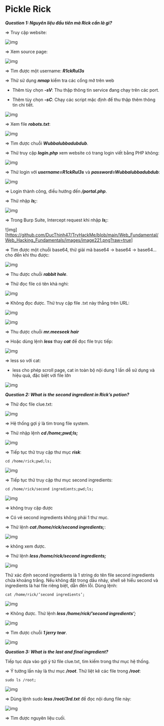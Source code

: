 # Pickle Rick

***Question 1: Nguyên liệu đầu tiên mà Rick cần là gì?***

=> Truy cập website: 

![img](https://github.com/DucThinh47/TryHackMe/blob/main/Web_Fundamental/Web_Hacking_Fundamentals/images/image214.png?raw=true)

=> Xem source page:

![img](https://github.com/DucThinh47/TryHackMe/blob/main/Web_Fundamental/Web_Hacking_Fundamentals/images/image215.png?raw=true)

=> Tìm được một username: ***R1ckRul3s***

=> Thử sử dụng ***nmap*** kiểm tra các cổng mở trên web

- Thêm tùy chọn ***-sV***: Thu thập thông tin service đang chạy trên các port.

- Thêm tùy chọn ***-sC***: Chạy các script mặc định để thu thập thêm thông tin chi tiết.

![img](https://github.com/DucThinh47/TryHackMe/blob/main/Web_Fundamental/Web_Hacking_Fundamentals/images/image216.png?raw=true)

=> Xem file ***robots.txt***:

![img](https://github.com/DucThinh47/TryHackMe/blob/main/Web_Fundamental/Web_Hacking_Fundamentals/images/image217.png?raw=true)

=> Tìm được chuỗi ***Wubbalubbadubdub***.

=> Thử truy cập ***login.php*** xem website có trang login viết bằng PHP không:

![img](https://github.com/DucThinh47/TryHackMe/blob/main/Web_Fundamental/Web_Hacking_Fundamentals/images/image218.png?raw=true)

=> Thử login với ***username=R1ckRul3s*** và ***password=Wubbalubbadubdub***:

![img](https://github.com/DucThinh47/TryHackMe/blob/main/Web_Fundamental/Web_Hacking_Fundamentals/images/image219.png?raw=true)

=> Login thành công, điều hướng đến ***/portal.php***. 

=> Thử nhập ***ls;***:

![img](https://github.com/DucThinh47/TryHackMe/blob/main/Web_Fundamental/Web_Hacking_Fundamentals/images/image220.png?raw=true)

=> Trong Burp Suite, Intercept request khi nhập ***ls;***:

![img][https://github.com/DucThinh47/TryHackMe/blob/main/Web_Fundamental/Web_Hacking_Fundamentals/images/image221.png?raw=true]

=> Tìm được một chuỗi base64, thử giải mã base64 -> base64 -> base64... cho đến khi thu được: 

![img](https://github.com/DucThinh47/TryHackMe/blob/main/Web_Fundamental/Web_Hacking_Fundamentals/images/image222.png?raw=true)

=> Thu được chuỗi ***rabbit hole***.

=> Thử đọc file có tên khả nghi: 

![img](https://github.com/DucThinh47/TryHackMe/blob/main/Web_Fundamental/Web_Hacking_Fundamentals/images/image223.png?raw=true)

=> Không đọc được. Thử truy cập file .txt này thẳng trên URL: 

![img](https://github.com/DucThinh47/TryHackMe/blob/main/Web_Fundamental/Web_Hacking_Fundamentals/images/image224.png?raw=true)

![img](https://github.com/DucThinh47/TryHackMe/blob/main/Web_Fundamental/Web_Hacking_Fundamentals/images/image225.png?raw=true)

=> Thu được chuỗi ***mr.meeseek hair***

=> Hoặc dùng lệnh ***less*** thay ***cat*** để đọc file trực tiếp: 

![img](https://github.com/DucThinh47/TryHackMe/blob/main/Web_Fundamental/Web_Hacking_Fundamentals/images/image226.png?raw=true)

=> less so với cat:

- less cho phép scroll page, cat in toàn bộ nội dung 1 lần
dễ sử dụng và hiệu quả, đặc biệt với file lớn

![img](https://github.com/DucThinh47/TryHackMe/blob/main/Web_Fundamental/Web_Hacking_Fundamentals/images/image227.png?raw=true)

***Question 2: What is the second ingredient in Rick’s potion?***

=> Thử đọc file clue.txt: 

![img](https://github.com/DucThinh47/TryHackMe/blob/main/Web_Fundamental/Web_Hacking_Fundamentals/images/image228.png?raw=true)

=> Hệ thống gợi ý là tìm trong file system.

=> Thử nhập lệnh ***cd /home;pwd;ls;***

![img](https://github.com/DucThinh47/TryHackMe/blob/main/Web_Fundamental/Web_Hacking_Fundamentals/images/image229.png?raw=true)

=> Tiếp tục thử truy cập thư mục ***risk***:

    cd /home/rick;pwd;ls;

![img](https://github.com/DucThinh47/TryHackMe/blob/main/Web_Fundamental/Web_Hacking_Fundamentals/images/image230.png?raw=true)

=> Tiếp tục thử truy cập thư mục second ingredients: 

    cd /home/rick/second ingredients;pwd;ls;

![img](https://github.com/DucThinh47/TryHackMe/blob/main/Web_Fundamental/Web_Hacking_Fundamentals/images/image231.png?raw=true)

=> không truy cập được

=> Có vẻ second ingredients không phải 1 thư mục.

=> Thử lệnh ***cat /home/rick/second ingredients;***:

![img](https://github.com/DucThinh47/TryHackMe/blob/main/Web_Fundamental/Web_Hacking_Fundamentals/images/image232.png?raw=true)

=> không xem được.

=> Thử lệnh ***less /home/rick/second ingredients;***

![img](https://github.com/DucThinh47/TryHackMe/blob/main/Web_Fundamental/Web_Hacking_Fundamentals/images/image233.png?raw=true)

Thử xác định second ingredients là 1 string do tên file second ingredients chứa khoảng trắng. Nếu không đặt trong dấu nháy, shell sẽ hiểu second và ingredients là hai file riêng biệt, dẫn đến lỗi. Dùng lệnh:

    cat /home/rick/’second ingredients’;

![img](https://github.com/DucThinh47/TryHackMe/blob/main/Web_Fundamental/Web_Hacking_Fundamentals/images/image234.png?raw=true)

=> Không được. Thử lệnh ***less /home/rick/’second ingredients’;***

![img](https://github.com/DucThinh47/TryHackMe/blob/main/Web_Fundamental/Web_Hacking_Fundamentals/images/image235.png?raw=true)

=> Tìm được chuỗi ***1 jerry tear***.

![img](https://github.com/DucThinh47/TryHackMe/blob/main/Web_Fundamental/Web_Hacking_Fundamentals/images/image236.png?raw=true)

***Question 3: What is the last and final ingredient?***

Tiếp tục dựa vào gợi ý từ file clue.txt, tìm kiếm trong thư mục hệ thống.

=> Ý tưởng lần này là thư mục ***/root***. Thử liệt kê các file trong ***/root***:

    sudo ls /root;

![img](https://github.com/DucThinh47/TryHackMe/blob/main/Web_Fundamental/Web_Hacking_Fundamentals/images/image237.png?raw=true)

=> Dùng lệnh sudo ***less /root/3rd.txt*** để đọc nội dung file này:

![img](https://github.com/DucThinh47/TryHackMe/blob/main/Web_Fundamental/Web_Hacking_Fundamentals/images/image238.png?raw=true)

=> Tìm được nguyên liệu cuối.







